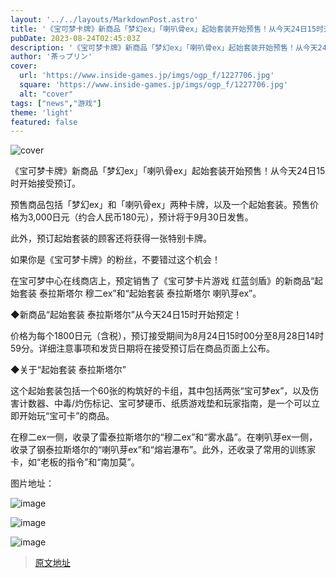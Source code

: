 ```yaml
---
layout: '../../layouts/MarkdownPost.astro'
title: '《宝可梦卡牌》新商品「梦幻ex」「喇叭骨ex」起始套装开始预售！从今天24日15时开始接受预订'
pubDate: 2023-08-24T02:45:03Z
description: '《宝可梦卡牌》新商品「梦幻ex」「喇叭骨ex」起始套装开始预售！从今天24日15时开始接受预订'
author: '茶っプリン'
cover:
  url: 'https://www.inside-games.jp/imgs/ogp_f/1227706.jpg'
  square: 'https://www.inside-games.jp/imgs/ogp_f/1227706.jpg'
  alt: "cover"
tags: ["news","游戏"]
theme: 'light'
featured: false
---
```


![cover](https://www.inside-games.jp/imgs/ogp_f/1227706.jpg)

《宝可梦卡牌》新商品「梦幻ex」「喇叭骨ex」起始套装开始预售！从今天24日15时开始接受预订。

预售商品包括「梦幻ex」和「喇叭骨ex」两种卡牌，以及一个起始套装。预售价格为3,000日元（约合人民币180元），预计将于9月30日发售。

此外，预订起始套装的顾客还将获得一张特别卡牌。

如果你是《宝可梦卡牌》的粉丝，不要错过这个机会！

在宝可梦中心在线商店上，预定销售了《宝可梦卡片游戏 红蓝剑盾》的新商品“起始套装 泰拉斯塔尔 穆二ex”和“起始套装 泰拉斯塔尔 喇叭芽ex”。

◆新商品“起始套装 泰拉斯塔尔”从今天24日15时开始预定！

价格为每个1800日元（含税），预订接受期间为8月24日15时00分至8月28日14时59分。详细注意事项和发货日期将在接受预订后在商品页面上公布。

◆关于“起始套装 泰拉斯塔尔”

这个起始套装包括一个60张的构筑好的卡组，其中包括两张“宝可梦ex”，以及伤害计数器、中毒/灼伤标记、宝可梦硬币、纸质游戏垫和玩家指南，是一个可以立即开始玩“宝可卡”的商品。

在穆二ex一侧，收录了雷泰拉斯塔尔的“穆二ex”和“雾水晶”。在喇叭芽ex一侧，收录了钢泰拉斯塔尔的“喇叭芽ex”和“熔岩瀑布”。此外，还收录了常用的训练家卡，如“老板的指令”和“南加莫”。 

图片地址：

![image](https://www.inside-games.jp/imgs/zoom/1227695.jpg)

![image](https://www.inside-games.jp/imgs/zoom/1227696.jpg)

![image](https://www.inside-games.jp/imgs/zoom/1227697.jpg)

>[原文地址](https://www.inside-games.jp/article/2023/08/24/148060.html)  